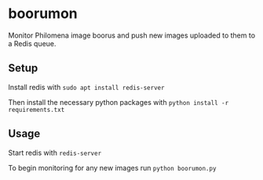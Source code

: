 # boorumon

Monitor Philomena image boorus and push new images uploaded to them to a Redis queue.

## Setup

Install redis with `sudo apt install redis-server`

Then install the necessary python packages with `python install -r requirements.txt`

## Usage

Start redis with `redis-server`

To begin monitoring for any new images run `python boorumon.py`


